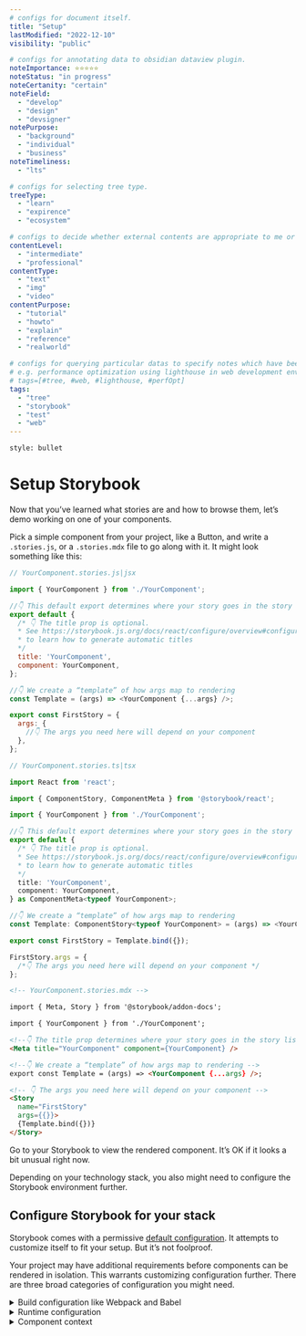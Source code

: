 ```yaml
---
# configs for document itself.
title: "Setup"
lastModified: "2022-12-10"
visibility: "public"

# configs for annotating data to obsidian dataview plugin.
noteImportance: ⭐⭐⭐⭐⭐
noteStatus: "in progress"
noteCertanity: "certain"
noteField:
  - "develop"
  - "design"
  - "devsigner"
notePurpose:
  - "background"
  - "individual"
  - "business"
noteTimeliness:
  - "lts"

# configs for selecting tree type.
treeType:
  - "learn"
  - "expirence"
  - "ecosystem"

# configs to decide whether external contents are appropriate to me or not.
contentLevel:
  - "intermediate"
  - "professional"
contentType:
  - "text"
  - "img"
  - "video"
contentPurpose:
  - "tutorial"
  - "howto"
  - "explain"
  - "reference"
  - "realworld"

# configs for querying particular datas to specify notes which have been noted expirences related to particular subject.
# e.g. performance optimization using lighthouse in web development environments:
# tags=[#tree, #web, #lighthouse, #perfOpt]
tags:
  - "tree"
  - "storybook"
  - "test"
  - "web"
---
```

```toc
style: bullet
```
# Setup Storybook

Now that you’ve learned what stories are and how to browse them, let’s demo working on one of your components.

Pick a simple component from your project, like a Button, and write a `.stories.js`, or a `.stories.mdx` file to go along with it. It might look something like this:

```js
// YourComponent.stories.js|jsx

import { YourComponent } from './YourComponent';

//👇 This default export determines where your story goes in the story list
export default {
  /* 👇 The title prop is optional.
  * See https://storybook.js.org/docs/react/configure/overview#configure-story-loading
  * to learn how to generate automatic titles
  */
  title: 'YourComponent',
  component: YourComponent,
};

//👇 We create a “template” of how args map to rendering
const Template = (args) => <YourComponent {...args} />;

export const FirstStory = {
  args: {
    //👇 The args you need here will depend on your component
  },
};
```

```ts
// YourComponent.stories.ts|tsx

import React from 'react';

import { ComponentStory, ComponentMeta } from '@storybook/react';

import { YourComponent } from './YourComponent';

//👇 This default export determines where your story goes in the story list
export default {
  /* 👇 The title prop is optional.
  * See https://storybook.js.org/docs/react/configure/overview#configure-story-loading
  * to learn how to generate automatic titles
  */
  title: 'YourComponent',
  component: YourComponent,
} as ComponentMeta<typeof YourComponent>;

//👇 We create a “template” of how args map to rendering
const Template: ComponentStory<typeof YourComponent> = (args) => <YourComponent {...args} />;

export const FirstStory = Template.bind({});

FirstStory.args = {
  /*👇 The args you need here will depend on your component */
};
```

```md
<!-- YourComponent.stories.mdx -->

import { Meta, Story } from '@storybook/addon-docs';

import { YourComponent } from './YourComponent';

<!--👇 The title prop determines where your story goes in the story list -->
<Meta title="YourComponent" component={YourComponent} />

<!--👇 We create a “template” of how args map to rendering -->
export const Template = (args) => <YourComponent {...args} />;

<!-- 👇 The args you need here will depend on your component -->
<Story
  name="FirstStory"
  args={{}}>
  {Template.bind({})}
</Story>
```

Go to your Storybook to view the rendered component. It’s OK if it looks a bit unusual right now.

Depending on your technology stack, you also might need to configure the Storybook environment further.

## Configure Storybook for your stack

Storybook comes with a permissive [default configuration](https://storybook.js.org/docs/react/configure/overview). It attempts to customize itself to fit your setup. But it’s not foolproof.

Your project may have additional requirements before components can be rendered in isolation. This warrants customizing configuration further. There are three broad categories of configuration you might need.

<details><summary>Build configuration like Webpack and Babel</summary><p>If you see errors on the CLI when you run the <code>yarn storybook</code> command, you likely need to make changes to Storybook’s build configuration. Here are some things to try:</p><ul><li><a href="/docs/react/addons/addon-types">Presets</a> bundle common configurations for various technologies into Storybook. In particular, presets exist for Create React App, SCSS and Ant Design.</li><li>Specify a custom <a href="/docs/react/configure/babel#custom-babel-config">Babel configuration</a> for Storybook. Storybook automatically tries to use your project’s config if it can.</li><li>Adjust the <a href="/docs/react/builders/webpack">Webpack configuration</a> that Storybook uses. Try patching in your own configuration if needed.</li></ul></details>
<details><summary>Runtime configuration</summary><p>If Storybook builds but you see an error immediately when connecting to it in the browser, in that case, chances are one of your input files is not compiling/transpiling correctly to be interpreted by the browser. Storybook supports modern browsers and IE11, but you may need to check the Babel and Webpack settings (see above) to ensure your component code works correctly.</p></details>
<details id="component-context" name="component-context"><summary>Component context</summary><p>If a particular story has a problem rendering, often it means your component expects a specific environment is available to the component.</p><p>A common frontend pattern is for components to assume that they render in a specific “context” with parent components higher up the rendering hierarchy (for instance, theme providers).</p><p>Use <a href="/docs/react/writing-stories/decorators">decorators</a> to “wrap” every story in the necessary context providers. The <a href="/docs/react/configure/overview#configure-story-rendering"><code>.storybook/preview.js</code></a> file allows you to customize how components render in Canvas, the preview iframe. See how you can wrap every component rendered in Storybook with <a href="https://styled-components.com/">Styled Components</a> <code>ThemeProvider</code>, <a href="https://github.com/FortAwesome/vue-fontawesome">Vue's Fortawesome</a>, or with an Angular theme provider component in the example below.</p></div>
```js
// .storybook/preview.js : STORY-FUNCTION

import React from 'react';

import { ThemeProvider } from 'styled-components';

export const decorators = [
  (Story) => (
    <ThemeProvider theme="default">
      {Story()}
    </ThemeProvider>
  ),
];
```

```js
// .storybook/preview.js

import React from 'react';

import { ThemeProvider } from 'styled-components';

export const decorators = [
  (Story) => (
    <ThemeProvider theme="default">
      <Story />
    </ThemeProvider>
  ),
];
```

## Render component styles

Storybook isn’t opinionated about how you generate or load CSS. It renders whatever DOM elements you provide. But sometimes, things won’t “look right” out of the box.

You may have to configure your CSS tooling for Storybook’s rendering environment. Here are some tips on what could help:

<details><summary>CSS-in-JS like styled-components and Emotion</summary><p>If you are using CSS-in-JS, chances are your styles are working because they’re generated in JavaScript and served alongside each component. Theme users may need to add a decorator to <code>.storybook/preview.js</code>, <a href="#component-context">see above</a>.</p></details>
<details><summary>@import CSS into components</summary><p>Storybook allows you to import CSS files in your components directly. But in some cases you may need to <a href="/docs/react/builders/webpack#extendingstorybooks-webpack-config">tweak its Webpack configuration</a>. Angular components require <a href="/docs/react/configure/styling-and-css#importing-css-files">a special import</a>.</p></details>
<details><summary>Global imported styles</summary><p>If you have global imported styles, create a file called <a href="/docs/react/configure/overview#configure-story-rendering"><code>.storybook/preview.js</code></a> and import the styles there. They will be added by Storybook automatically for all stories.</p></details>
<details><summary>Add external CSS or webfonts in the &lt;head&gt;</summary><p>Alternatively, if you want to inject a CSS link tag to the <code>&lt;head&gt;</code> directly (or some other resource like a webfont link), you can use <a href="/docs/react/configure/story-rendering#adding-to-&amp;#60head&amp;#62"><code>.storybook/preview-head.html</code></a> to add arbitrary HTML.</p></details>
<details><summary>Load fonts or images from a local directory</summary><p>If you're referencing fonts or images from a local directory, you'll need to configure the Storybook script to <a href="/docs/react/configure/images-and-assets">serve the static files</a>.</p></details>

## Load assets and resources

If you want to [link to static files](https://storybook.js.org/docs/react/configure/images-and-assets) in your project or stories (e.g., `/fonts/XYZ.woff`), use the `-s path/to/folder` flag to specify a static folder to serve from when you start up Storybook. To do so, edit the `storybook` and `build-storybook` scripts in `package.json`.

We recommend serving external resources and assets requested in your components statically with Storybook. It ensures that assets are always available to your stories.